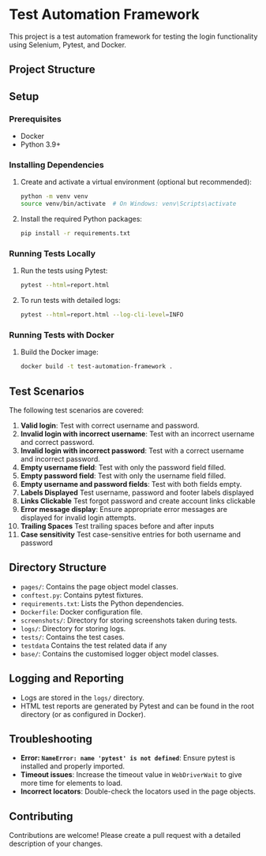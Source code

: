 # Test Automation Framework

This project is a test automation framework for testing the login functionality using Selenium, Pytest, and Docker.

## Project Structure


## Setup

### Prerequisites

- Docker
- Python 3.9+

### Installing Dependencies

1. Create and activate a virtual environment (optional but recommended):
    ```bash
    python -m venv venv
    source venv/bin/activate  # On Windows: venv\Scripts\activate
    ```

2. Install the required Python packages:
    ```bash
    pip install -r requirements.txt
    ```

### Running Tests Locally

1. Run the tests using Pytest:
    ```bash
    pytest --html=report.html
    ```

2. To run tests with detailed logs:
    ```bash
    pytest --html=report.html --log-cli-level=INFO
    ```

### Running Tests with Docker

1. Build the Docker image:
    ```bash
    docker build -t test-automation-framework .
    ```

## Test Scenarios

The following test scenarios are covered:

1. **Valid login**: Test with correct username and password.
2. **Invalid login with incorrect username**: Test with an incorrect username and correct password.
3. **Invalid login with incorrect password**: Test with a correct username and incorrect password.
4. **Empty username field**: Test with only the password field filled.
5. **Empty password field**: Test with only the username field filled.
6. **Empty username and password fields**: Test with both fields empty.
7. **Labels Displayed** Test username, password and footer labels displayed 
8. **Links Clickable** Test forgot password and create account links clickable 
9. **Error message display**: Ensure appropriate error messages are displayed for invalid login attempts.
10. **Trailing Spaces** Test trailing spaces before and after inputs
11. **Case sensitivity** Test case-sensitive entries for both username and password

## Directory Structure

- `pages/`: Contains the page object model classes.
- `conftest.py`: Contains pytest fixtures.
- `requirements.txt`: Lists the Python dependencies.
- `Dockerfile`: Docker configuration file.
- `screenshots/`: Directory for storing screenshots taken during tests.
- `logs/`: Directory for storing logs.
- `tests/`: Contains the test cases.
- `testdata` Contains the test related data if any
- `base/`: Contains the customised logger object model classes.

## Logging and Reporting

- Logs are stored in the `logs/` directory.
- HTML test reports are generated by Pytest and can be found in the root directory (or as configured in Docker).

## Troubleshooting

- **Error: `NameError: name 'pytest' is not defined`**: Ensure pytest is installed and properly imported.
- **Timeout issues**: Increase the timeout value in `WebDriverWait` to give more time for elements to load.
- **Incorrect locators**: Double-check the locators used in the page objects.

## Contributing

Contributions are welcome! Please create a pull request with a detailed description of your changes.


